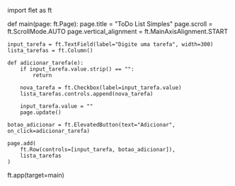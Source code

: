 import flet as ft

def main(page: ft.Page):
    page.title = "ToDo List Simples"
    page.scroll = ft.ScrollMode.AUTO
    page.vertical_alignment = ft.MainAxisAlignment.START

    input_tarefa = ft.TextField(label="Digite uma tarefa", width=300)
    lista_tarefas = ft.Column()

    def adicionar_tarefa(e):
        if input_tarefa.value.strip() == "":
            return

        nova_tarefa = ft.Checkbox(label=input_tarefa.value)
        lista_tarefas.controls.append(nova_tarefa)

        input_tarefa.value = ""
        page.update()

    botao_adicionar = ft.ElevatedButton(text="Adicionar", on_click=adicionar_tarefa)

    page.add(
        ft.Row(controls=[input_tarefa, botao_adicionar]),
        lista_tarefas
    )

ft.app(target=main)
